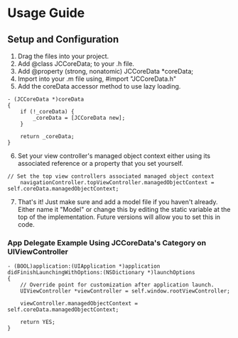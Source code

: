 # Usage Guide

## Setup and Configuration

1. Drag the files into your project.
2. Add @class JCCoreData; to your .h file.
3. Add @property (strong, nonatomic) JCCoreData *coreData;
4. Import into your .m file using, #import "JCCoreData.h"
5. Add the coreData accessor method to use lazy loading.
```objc
- (JCCoreData *)coreData
{
    if (!_coreData) {
        _coreData = [JCCoreData new];
    }
    
    return _coreData;
}
```

6. Set your view controller's managed object context either using its associated reference or a property that you set yourself.
```objc
// Set the top view controllers associated managed object context
    navigationController.topViewController.managedObjectContext = self.coreData.managedObjectContext;
```
7. That's it! Just make sure and add a model file if you haven't already. Either name it "Model" or change this by editing the static variable at the top of the implementation. Future versions will allow you to set this in code.

### App Delegate Example Using JCCoreData's Category on UIViewController
```objc
- (BOOL)application:(UIApplication *)application didFinishLaunchingWithOptions:(NSDictionary *)launchOptions
{
    // Override point for customization after application launch.
    UIViewController *viewController = self.window.rootViewController;
    
    viewController.managedObjectContext = self.coreData.managedObjectContext;

    return YES;
}
```